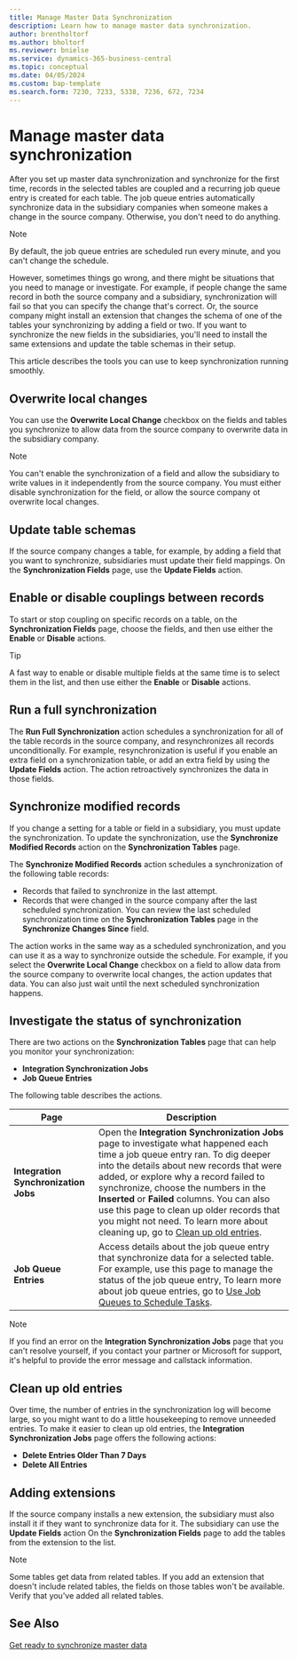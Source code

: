 ```yaml
---
title: Manage Master Data Synchronization
description: Learn how to manage master data synchronization.
author: brentholtorf
ms.author: bholtorf
ms.reviewer: bnielse
ms.service: dynamics-365-business-central
ms.topic: conceptual
ms.date: 04/05/2024
ms.custom: bap-template
ms.search.form: 7230, 7233, 5338, 7236, 672, 7234
---
```

# Manage master data synchronization

After you set up master data synchronization and synchronize for the first time, records in the selected tables are coupled and a recurring job queue entry is created for each table. The job queue entries automatically synchronize data in the subsidiary companies when someone makes a change in the source company. Otherwise, you don't need to do anything.

> [!NOTE]
> By default, the job queue entries are scheduled run every minute, and you can't change the schedule.

However, sometimes things go wrong, and there might be situations that you need to manage or investigate. For example, if people change the same record in both the source company and a subsidiary, synchronization will fail so that you can specify the change that's correct. Or, the source company might install an extension that changes the schema of one of the tables your synchronizing by adding a field or two. If you want to synchronize the new fields in the subsidiaries, you'll need to install the same extensions and update the table schemas in their setup.

This article describes the tools you can use to keep synchronization running smoothly.

## Overwrite local changes

You can use the **Overwrite Local Change** checkbox on the fields and tables you synchronize to allow data from the source company to overwrite data in the subsidiary company.

> [!NOTE]
> You can't enable the synchronization of a field and allow the subsidiary to write values in it independently from the source company. You must either disable synchronization for the field, or allow the source company ot overwrite local changes.

## Update table schemas

If the source company changes a table, for example, by adding a field that you want to synchronize, subsidiaries must update their field mappings. On the **Synchronization Fields** page, use the **Update Fields** action.

## Enable or disable couplings between records

To start or stop coupling on specific records on a table, on the **Synchronization Fields** page, choose the fields, and then use either the **Enable** or **Disable** actions.

> [!TIP]
> A fast way to enable or disable multiple fields at the same time is to select them in the list, and then use either the **Enable** or **Disable** actions.

## Run a full synchronization

The **Run Full Synchronization** action schedules a synchronization for all of the table records in the source company, and resynchronizes all records unconditionally. For example, resynchronization is useful if you enable an extra field on a synchronization table, or add an extra field by using the **Update Fields** action. The action retroactively synchronizes the data in those fields.

## Synchronize modified records

If you change a setting for a table or field in a subsidiary, you must update the synchronization. To update the synchronization, use the **Synchronize Modified Records** action on the **Synchronization Tables** page.

The **Synchronize Modified Records** action schedules a synchronization of the following table records:

* Records that failed to synchronize in the last attempt.
* Records that were changed in the source company after the last scheduled synchronization. You can review the last scheduled synchronization time on the **Synchronization Tables** page in the **Synchronize Changes Since** field.

The action works in the same way as a scheduled synchronization, and you can use it as a way to synchronize outside the schedule. For example, if you select the **Overwrite Local Change** checkbox on a field to allow data from the source company to overwrite local changes, the action updates that data. You can also just wait until the next scheduled synchronization happens.

## Investigate the status of synchronization

There are two actions on the **Synchronization Tables** page that can help you monitor your synchronization:

* **Integration Synchronization Jobs**
* **Job Queue Entries**

The following table describes the actions.

|Page  |Description  |
|---------|---------|
|**Integration Synchronization Jobs**     | Open the **Integration Synchronization Jobs** page to investigate what happened each time a job queue entry ran. To dig deeper into the details about new records that were added, or explore why a record failed to synchronize, choose the numbers in the **Inserted** or **Failed** columns. You can also use this page to clean up older records that you might not need. To learn more about cleaning up, go to [Clean up old entries](#clean-up-old-entries).        |
|**Job Queue Entries**     | Access details about the job queue entry that synchronize data for a selected table. For example, use this page to manage the status of the job queue entry,    To learn more about job queue entries, go to [Use Job Queues to Schedule Tasks](admin-job-queues-schedule-tasks.md).     |

> [!NOTE]
> If you find an error on the **Integration Synchronization Jobs** page that you can't resolve yourself, if you contact your partner or Microsoft for support, it's helpful to provide the error message and callstack information.

## Clean up old entries

Over time, the number of entries in the synchronization log will become large, so you might want to do a little housekeeping to remove unneeded entries. To make it easier to clean up old entries, the **Integration Synchronization Jobs** page offers the following actions:

* **Delete Entries Older Than 7 Days**
* **Delete All Entries**

## Adding extensions

If the source company installs a new extension, the subsidiary must also install it if they want to synchronize data for it. The subsidiary can use the **Update Fields** action On the **Synchronization Fields** page to add the tables from the extension to the list.

> [!NOTE]
> Some tables get data from related tables. If you add an extension that doesn't include related tables, the fields on those tables won't be available. Verify that you've added all related tables.

<!--
## Recreate a deleted job queue entry

If the recurring job queue entry is deleted for a table, you can quickly recreate it. On the **Synchronization Tables** page, choose the **Use Default Synchronization Setup** action.
-->

## See Also

[Get ready to synchronize master data](admin-set-up-data-sync.md)
